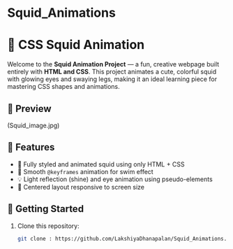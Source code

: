 # Squid_Animations
# 🐙 CSS Squid Animation

Welcome to the **Squid Animation Project** — a fun, creative webpage built entirely with **HTML and CSS**. This project animates a cute, colorful squid with glowing eyes and swaying legs, making it an ideal learning piece for mastering CSS shapes and animations.

## 📸 Preview

(Squid_image.jpg)

## 🌟 Features

- 🐙 Fully styled and animated squid using only HTML + CSS
- 🎨 Smooth `@keyframes` animation for swim effect
- 💡 Light reflection (shine) and eye animation using pseudo-elements
- 📱 Centered layout responsive to screen size



## 🚀 Getting Started

1. Clone this repository:
   ```bash
   git clone : https://github.com/LakshiyaDhanapalan/Squid_Animations.git




